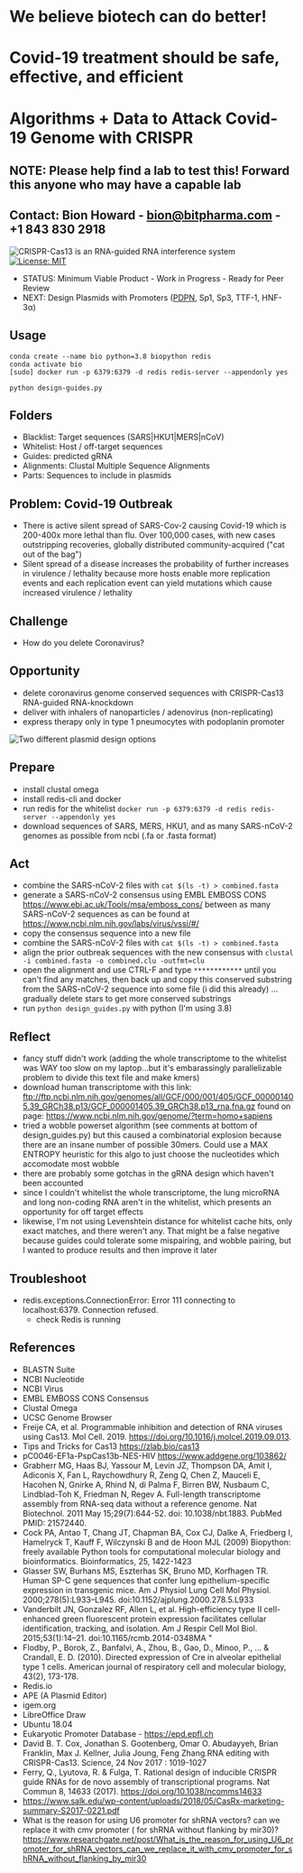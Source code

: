 # We believe biotech can do better!
# Covid-19 treatment should be safe, effective, and efficient
# Algorithms + Data to Attack Covid-19 Genome with CRISPR

## NOTE: Please help find a lab to test this! Forward this anyone who may have a capable lab
## Contact: Bion Howard - bion@bitpharma.com - +1 843 830 2918

![CRISPR-Cas13 is an RNA-guided RNA interference system](https://github.com/bionicles/coronavirus/blob/master/cas13.jpeg)
[![License: MIT](https://img.shields.io/badge/License-MIT-green.svg)](https://opensource.org/licenses/MIT)

- STATUS: Minimum Viable Product - Work in Progress - Ready for Peer Review
- NEXT: Design Plasmids with Promoters ([PDPN](https://epd.epfl.ch//cgi-bin/get_doc?db=hgEpdNew&format=genome&entry=PDPN_1), Sp1, Sp3, TTF-1, HNF-3α)

## Usage
```
conda create --name bio python=3.8 biopython redis
conda activate bio
[sudo] docker run -p 6379:6379 -d redis redis-server --appendonly yes

python design-guides.py
```

## Folders
- Blacklist: Target sequences (SARS|HKU1|MERS|nCoV)
- Whitelist: Host / off-target sequences
- Guides: predicted gRNA
- Alignments: Clustal Multiple Sequence Alignments
- Parts: Sequences to include in plasmids

## Problem: Covid-19 Outbreak

- There is active silent spread of SARS-Cov-2 causing Covid-19 which is 200-400x more lethal than flu. Over 100,000 cases, with new cases outstripping recoveries, globally distributed community-acquired ("cat out of the bag") 
- Silent spread of a disease increases the probability of further increases in virulence / lethality because more hosts enable more replication events and each replication event can yield mutations which cause increased virulence / lethality

## Challenge

- How do you delete Coronavirus? 

## Opportunity

- delete coronavirus genome conserved sequences with CRISPR-Cas13 RNA-guided RNA-knockdown
- deliver with inhalers of nanoparticles / adenovirus (non-replicating)
- express therapy only in type 1 pneumocytes with podoplanin promoter

![Two different plasmid design options](https://github.com/bionicles/coronavirus/blob/master/crispr-plasmid-options.png)

## Prepare

- install clustal omega 
- install redis-cli and docker 
- run redis for the whitelist `docker run -p 6379:6379 -d redis redis-server --appendonly yes`
- download sequences of SARS, MERS, HKU1, and as many SARS-nCoV-2 genomes as possible from ncbi (.fa or .fasta format)

## Act

- combine the SARS-nCoV-2 files with `cat $(ls -t) > combined.fasta`
- generate a SARS-nCoV-2 consensus using EMBL EMBOSS CONS https://www.ebi.ac.uk/Tools/msa/emboss_cons/ between as many SARS-nCoV-2 sequences as can be found at https://www.ncbi.nlm.nih.gov/labs/virus/vssi/#/
- copy the consensus sequence into a new file
- combine the SARS-nCoV-2 files with `cat $(ls -t) > combined.fasta`
- align the prior outbreak sequences with the new consensus with `clustal -i combined.fasta -o combined.clu -outfmt=clu`
- open the alignment and use CTRL-F and type `************` until you can't find any matches, then back up and copy this conserved substring from the SARS-nCoV-2 sequence into some file (i did this already) ... gradually delete stars to get more conserved substrings
- run `python design_guides.py` with python (I'm using 3.8)

## Reflect

- fancy stuff didn't work (adding the whole transcriptome to the whitelist was WAY too slow on my laptop...but it's embarassingly parallelizable problem to divide this text file and make kmers)
- download human transcriptome with this link: ftp://ftp.ncbi.nlm.nih.gov/genomes/all/GCF/000/001/405/GCF_000001405.39_GRCh38.p13/GCF_000001405.39_GRCh38.p13_rna.fna.gz found on page: https://www.ncbi.nlm.nih.gov/genome/?term=homo+sapiens
- tried a wobble powerset algorithm (see comments at bottom of design_guides.py) but this caused a combinatorial explosion because there are an insane number of possible 30mers. Could use a MAX ENTROPY heuristic for this algo to just choose the nucleotides which accomodate most wobble
- there are probably some gotchas in the gRNA design which haven't been accounted
- since I couldn't whitelist the whole transcriptome, the lung microRNA and long non-coding RNA aren't in the whitelist, which presents an opportunity for off target effects
- likewise, I'm not using Levenshtein distance for whitelist cache hits, only exact matches, and there weren't any. That might be a false negative because guides could tolerate some mispairing, and wobble pairing, but I wanted to produce results and then improve it later

## Troubleshoot

- redis.exceptions.ConnectionError: Error 111 connecting to localhost:6379. Connection refused.
    - check Redis is running

## References

- BLASTN Suite
- NCBI Nucleotide
- NCBI Virus
- EMBL EMBOSS CONS Consensus
- Clustal Omega
- UCSC Genome Browser
- Freije CA, et al. Programmable inhibition and detection of RNA viruses using Cas13. Mol Cell. 2019. https://doi.org/10.1016/j.molcel.2019.09.013.
- Tips and Tricks for Cas13 https://zlab.bio/cas13
- pC0046-EF1a-PspCas13b-NES-HIV https://www.addgene.org/103862/
- Grabherr MG, Haas BJ, Yassour M, Levin JZ, Thompson DA, Amit I, Adiconis X, Fan L, Raychowdhury R, Zeng Q, Chen Z, Mauceli E, Hacohen N, Gnirke A, Rhind N, di Palma F, Birren BW, Nusbaum C, Lindblad-Toh K, Friedman N, Regev A. Full-length transcriptome assembly from RNA-seq data without a reference genome. Nat Biotechnol. 2011 May 15;29(7):644-52. doi: 10.1038/nbt.1883. PubMed PMID: 21572440.
- Cock PA, Antao T, Chang JT, Chapman BA, Cox CJ, Dalke A, Friedberg I, Hamelryck T, Kauff F, Wilczynski B and de Hoon MJL (2009) Biopython: freely available Python tools for computational molecular biology and bioinformatics. Bioinformatics, 25, 1422-1423
- Glasser SW, Burhans MS, Eszterhas SK, Bruno MD, Korfhagen TR. Human SP-C gene sequences that confer lung epithelium-specific expression in transgenic mice. Am J Physiol Lung Cell Mol Physiol. 2000;278(5):L933–L945. doi:10.1152/ajplung.2000.278.5.L933
- Vanderbilt JN, Gonzalez RF, Allen L, et al. High-efficiency type II cell-enhanced green fluorescent protein expression facilitates cellular identification, tracking, and isolation. Am J Respir Cell Mol Biol. 2015;53(1):14–21. doi:10.1165/rcmb.2014-0348MA "
- Flodby, P., Borok, Z., Banfalvi, A., Zhou, B., Gao, D., Minoo, P., ... & Crandall, E. D. (2010). Directed expression of Cre in alveolar epithelial type 1 cells. American journal of respiratory cell and molecular biology, 43(2), 173-178.
- Redis.io
- APE (A Plasmid Editor)
- igem.org
- LibreOffice Draw
- Ubuntu 18.04
- Eukaryotic Promoter Database - https://epd.epfl.ch
- David B. T. Cox, Jonathan S. Gootenberg, Omar O. Abudayyeh, Brian Franklin, Max J. Kellner, Julia Joung, Feng Zhang.RNA editing with CRISPR-Cas13. Science, 24 Nov 2017 : 1019-1027 
- Ferry, Q., Lyutova, R. & Fulga, T. Rational design of inducible CRISPR guide RNAs for de novo assembly of transcriptional programs. Nat Commun 8, 14633 (2017). https://doi.org/10.1038/ncomms14633
- https://www.salk.edu/wp-content/uploads/2018/05/CasRx-marketing-summary-S2017-0221.pdf
- What is the reason for using U6 promoter for shRNA vectors? can we replace it with cmv promoter ( for shRNA without flanking by mir30)? https://www.researchgate.net/post/What_is_the_reason_for_using_U6_promoter_for_shRNA_vectors_can_we_replace_it_with_cmv_promoter_for_shRNA_without_flanking_by_mir30
